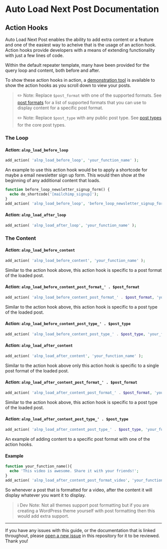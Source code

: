 # Auto Load Next Post Documentation

## Action Hooks

Auto Load Next Post enables the ability to add extra content or a feature and one of the easiest way to acheive that is the usage of an action hook. Action hooks provide developers with a means of extending functionality with just a few lines of code.

Within the default repeater template, many have been provided for the query loop and content, both before and after.

To show these action hooks in action, a [demonstration tool](https://github.com/autoloadnextpost/alnp-action-hooks-demonstration) is available to show the action hooks as you scroll down to view your posts.

> ✏️ Note: Replace `$post_format` with one of the supported formats. See [post formats](https://codex.wordpress.org/Post_Formats) for a list of supported formats that you can use to display content for a specific post format.
>
> ✏️ Note: Replace `$post_type` with any public post type. See [post types](https://codex.wordpress.org/Post_Types) for the core post types.

### The Loop

#### Action: `alnp_load_before_loop`

```php
add_action( 'alnp_load_before_loop', 'your_function_name' );
```

An example to use this action hook would be to apply a shortcode for maybe a email newsletter sign up form. This would then show at the beginning of any additional content that loads.

```php
function before_loop_newsletter_signup_form() {
  echo do_shortcode('[mailchimp_signup]');
}
add_action( 'alnp_load_before_loop', 'before_loop_newsletter_signup_form' );
```

#### Action: `alnp_load_after_loop`

```php
add_action( 'alnp_load_after_loop', 'your_function_name' );
```

### The Content

#### Action: `alnp_load_before_content`

```php
add_action( 'alnp_load_before_content', 'your_function_name' );
```

Similar to the action hook above, this action hook is specific to a post format of the loaded post.

#### Action: `alnp_load_before_content_post_format_' . $post_format`

```php
add_action( 'alnp_load_before_content_post_format_' . $post_format, 'your_function_name' );
```

Similar to the action hook above, this action hook is specific to a post type of the loaded post.

#### Action: `alnp_load_before_content_post_type_' . $post_type`

```php
add_action( 'alnp_load_before_content_post_type_' . $post_type, 'your_function_name' );
```

#### Action: `alnp_load_after_content`

```php
add_action( 'alnp_load_after_content', 'your_function_name' );
```

Similar to the action hook above only this action hook is specific to a single post format of the loaded post.

#### Action: `alnp_load_after_content_post_format_' . $post_format`

```php
add_action( 'alnp_load_after_content_post_format_' . $post_format, 'your_function_name' );
```

Similar to the action hook above, this action hook is specific to a post type of the loaded post.

#### Action: `alnp_load_after_content_post_type_' . $post_type`

```php
add_action( 'alnp_load_after_content_post_type_' . $post_type, 'your_function_name' );
```

An example of adding content to a specific post format with one of the action hooks.

#### Example

```php
function your_function_name(){
  echo 'This video is awesome. Share it with your friends!';
}
add_action( 'alnp_load_after_content_post_format_video', 'your_function_name' );
```

So whenever a post that is formatted for a video, after the content it will display whatever you want it to display.

> ℹ️ Dev Note: Not all themes support post formatting but if you are creating a WordPress theme yourself with post formatting then this would add extra support.

---

If you have any issues with this guide, or the documentation that is linked throughout, please [open a new issue](https://github.com/autoloadnextpost/alnp-documentation/issues/new) in this repository for it to be reviewed. Thank you!